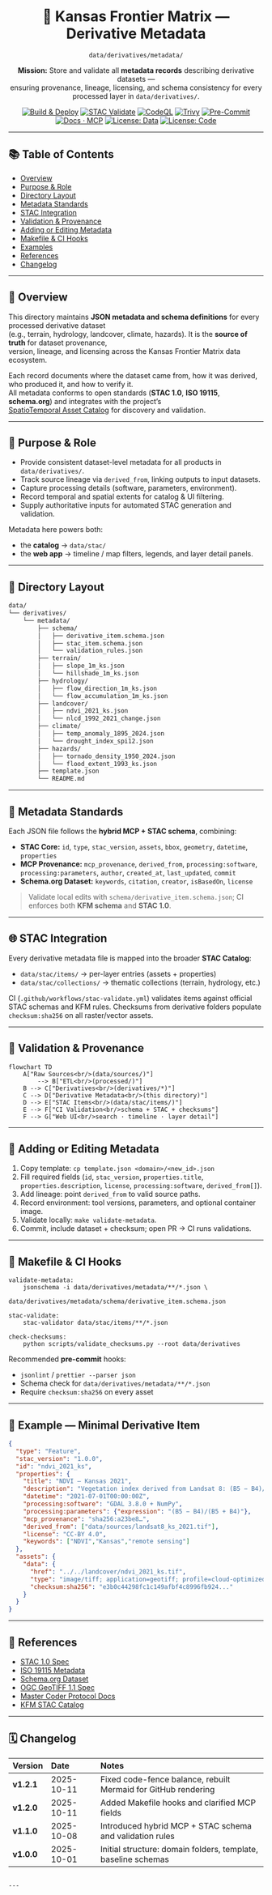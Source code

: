 <div align="center">

# 🧾 Kansas Frontier Matrix — Derivative Metadata  
`data/derivatives/metadata/`

**Mission:** Store and validate all **metadata records** describing derivative datasets —  
ensuring provenance, lineage, licensing, and schema consistency for every processed layer in `data/derivatives/`.

[![Build & Deploy](https://github.com/bartytime4life/Kansas-Frontier-Matrix/actions/workflows/site.yml/badge.svg)](../../../.github/workflows/site.yml)
[![STAC Validate](https://github.com/bartytime4life/Kansas-Frontier-Matrix/actions/workflows/stac-validate.yml/badge.svg)](../../../.github/workflows/stac-validate.yml)
[![CodeQL](https://github.com/bartytime4life/Kansas-Frontier-Matrix/actions/workflows/codeql.yml/badge.svg)](../../../.github/workflows/codeql.yml)
[![Trivy](https://github.com/bartytime4life/Kansas-Frontier-Matrix/actions/workflows/trivy.yml/badge.svg)](../../../.github/workflows/trivy.yml)
[![Pre-Commit](https://github.com/bartytime4life/Kansas-Frontier-Matrix/actions/workflows/pre-commit.yml/badge.svg)](../../../.github/workflows/pre-commit.yml)
[![Docs · MCP](https://img.shields.io/badge/Docs-MCP-blue)](../../../docs/)
[![License: Data](https://img.shields.io/badge/License-CC--BY%204.0-green)](../../../LICENSE)
[![License: Code](https://img.shields.io/badge/License-MIT-yellow)](../../../LICENSE)

</div>

---

## 📚 Table of Contents
- [Overview](#overview)
- [Purpose & Role](#purpose--role)
- [Directory Layout](#directory-layout)
- [Metadata Standards](#metadata-standards)
- [STAC Integration](#stac-integration)
- [Validation & Provenance](#validation--provenance)
- [Adding or Editing Metadata](#adding-or-editing-metadata)
- [Makefile & CI Hooks](#makefile--ci-hooks)
- [Examples](#examples)
- [References](#references)
- [Changelog](#changelog)

---

## 🧠 Overview

This directory maintains **JSON metadata and schema definitions** for every processed derivative dataset  
(e.g., terrain, hydrology, landcover, climate, hazards). It is the **source of truth** for dataset provenance,  
version, lineage, and licensing across the Kansas Frontier Matrix data ecosystem.

Each record documents where the dataset came from, how it was derived, who produced it, and how to verify it.  
All metadata conforms to open standards (**STAC 1.0**, **ISO 19115**, **schema.org**) and integrates with the project’s  
[SpatioTemporal Asset Catalog](../../stac/) for discovery and validation.

---

## 🎯 Purpose & Role

- Provide consistent dataset-level metadata for all products in `data/derivatives/`.  
- Track source lineage via `derived_from`, linking outputs to input datasets.  
- Capture processing details (software, parameters, environment).  
- Record temporal and spatial extents for catalog & UI filtering.  
- Supply authoritative inputs for automated STAC generation and validation.  

Metadata here powers both:
- the **catalog** → `data/stac/`  
- the **web app** → timeline / map filters, legends, and layer detail panels.

---

## 🧱 Directory Layout
```bash
data/
└── derivatives/
    └── metadata/
        ├── schema/
        │   ├── derivative_item.schema.json
        │   ├── stac_item.schema.json
        │   └── validation_rules.json
        ├── terrain/
        │   ├── slope_1m_ks.json
        │   └── hillshade_1m_ks.json
        ├── hydrology/
        │   ├── flow_direction_1m_ks.json
        │   └── flow_accumulation_1m_ks.json
        ├── landcover/
        │   ├── ndvi_2021_ks.json
        │   └── nlcd_1992_2021_change.json
        ├── climate/
        │   ├── temp_anomaly_1895_2024.json
        │   └── drought_index_spi12.json
        ├── hazards/
        │   ├── tornado_density_1950_2024.json
        │   └── flood_extent_1993_ks.json
        ├── template.json
        └── README.md
````

---

## 🧩 Metadata Standards

Each JSON file follows the **hybrid MCP + STAC schema**, combining:

* **STAC Core:** `id`, `type`, `stac_version`, `assets`, `bbox`, `geometry`, `datetime`, `properties`
* **MCP Provenance:** `mcp_provenance`, `derived_from`, `processing:software`, `processing:parameters`,
  `author`, `created_at`, `last_updated`, `commit`
* **Schema.org Dataset:** `keywords`, `citation`, `creator`, `isBasedOn`, `license`

> Validate local edits with `schema/derivative_item.schema.json`; CI enforces both **KFM schema** and **STAC 1.0**.

---

## 🌐 STAC Integration

Every derivative metadata file is mapped into the broader **STAC Catalog**:

* `data/stac/items/` → per-layer entries (assets + properties)
* `data/stac/collections/` → thematic collections (terrain, hydrology, etc.)

CI (`.github/workflows/stac-validate.yml`) validates items against official STAC schemas and KFM rules.
Checksums from derivative folders populate `checksum:sha256` on all raster/vector assets.

---

## 🧮 Validation & Provenance

```mermaid
flowchart TD
    A["Raw Sources<br/>(data/sources/)"]
        --> B["ETL<br/>(processed/)"]
    B --> C["Derivatives<br/>(derivatives/*)"]
    C --> D["Derivative Metadata<br/>(this directory)"]
    D --> E["STAC Items<br/>(data/stac/items/)"]
    E --> F["CI Validation<br/>schema + STAC + checksums"]
    F --> G["Web UI<br/>search · timeline · layer detail"]
```

---

## 🧠 Adding or Editing Metadata

1. Copy template:
   `cp template.json <domain>/<new_id>.json`
2. Fill required fields
   (`id`, `stac_version`, `properties.title`, `properties.description`,
   `license`, `processing:software`, `derived_from[]`).
3. Add lineage: point `derived_from` to valid source paths.
4. Record environment: tool versions, parameters, and optional container image.
5. Validate locally: `make validate-metadata`.
6. Commit, include dataset + checksum; open PR → CI runs validations.

---

## 🔧 Makefile & CI Hooks

```make
validate-metadata:
	jsonschema -i data/derivatives/metadata/**/*.json \
	           data/derivatives/metadata/schema/derivative_item.schema.json

stac-validate:
	stac-validator data/stac/items/**/*.json

check-checksums:
	python scripts/validate_checksums.py --root data/derivatives
```

Recommended **pre-commit** hooks:

* `jsonlint` / `prettier --parser json`
* Schema check for `data/derivatives/metadata/**/*.json`
* Require `checksum:sha256` on every asset

---

## 🧪 Example — Minimal Derivative Item

```json
{
  "type": "Feature",
  "stac_version": "1.0.0",
  "id": "ndvi_2021_ks",
  "properties": {
    "title": "NDVI — Kansas 2021",
    "description": "Vegetation index derived from Landsat 8: (B5 − B4)/(B5 + B4).",
    "datetime": "2021-07-01T00:00:00Z",
    "processing:software": "GDAL 3.8.0 + NumPy",
    "processing:parameters": {"expression": "(B5 − B4)/(B5 + B4)"},
    "mcp_provenance": "sha256:a23be8…",
    "derived_from": ["data/sources/landsat8_ks_2021.tif"],
    "license": "CC-BY 4.0",
    "keywords": ["NDVI","Kansas","remote sensing"]
  },
  "assets": {
    "data": {
      "href": "../../landcover/ndvi_2021_ks.tif",
      "type": "image/tiff; application=geotiff; profile=cloud-optimized",
      "checksum:sha256": "e3b0c44298fc1c149afbf4c8996fb924..."
    }
  }
}
```

---

## 📖 References

* [STAC 1.0 Spec](https://stacspec.org)
* [ISO 19115 Metadata](https://www.iso.org/standard/53798.html)
* [Schema.org Dataset](https://schema.org/Dataset)
* [OGC GeoTIFF 1.1 Spec](https://docs.ogc.org/is/19-008r4/19-008r4.html)
* [Master Coder Protocol Docs](../../../docs/standards/)
* [KFM STAC Catalog](../../stac/)

---

## 🗓 Changelog

| Version    | Date       | Notes                                                          |
| :--------- | :--------- | :------------------------------------------------------------- |
| **v1.2.1** | 2025-10-11 | Fixed code-fence balance, rebuilt Mermaid for GitHub rendering |
| **v1.2.0** | 2025-10-11 | Added Makefile hooks and clarified MCP fields                  |
| **v1.1.0** | 2025-10-08 | Introduced hybrid MCP + STAC schema and validation rules       |
| **v1.0.0** | 2025-10-01 | Initial structure: domain folders, template, baseline schemas  |

`````

---
